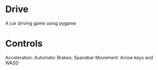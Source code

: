 # Drive
A car driving game using pygame

# Controls
Acceleration: Automatic
Brakes: Spacebar
Movement: Arrow keys and WASD 
